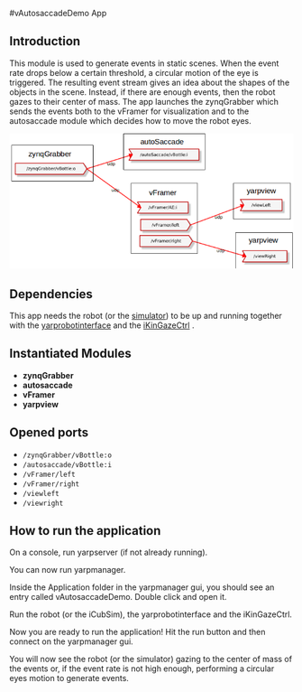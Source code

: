 #vAutosaccadeDemo App

Introduction
------------
This module is used to generate events in static scenes. When the event rate drops below a certain threshold, a 
circular motion of the eye is triggered. The resulting event stream gives an idea about the shapes of the objects in 
the scene. Instead, if there are enough events, then the robot gazes to their center of mass. The app launches the 
zynqGrabber which sends the events both to the vFramer for visualization and to the autosaccade module which decides 
how to move the robot eyes.

![builder_view](images/autoSaccadeApp_builder.png)
  
 Dependencies
 ------------
 This app needs the robot (or the [simulator](http://wiki.icub.org/brain/group__icub__Simulation.html)) to be up and 
 running together with the [yarprobotinterface](http://www.yarp.it/yarprobotinterface.html) and the [iKinGazeCtrl](http://wiki.icub.org/brain/group__iKinGazeCtrl.html) .
 
 Instantiated Modules
 --------------------
 * **zynqGrabber**
 * **autosaccade**
 * **vFramer**
 * **yarpview**
 
 Opened ports
 ------------
 * `/zynqGrabber/vBottle:o`
 * `/autosaccade/vBottle:i`
 * `/vFramer/left`
 * `/vFramer/right`
 * `/viewleft`
 * `/viewright`

How to run the application
--------------------------

On a console, run yarpserver (if not already running).

You can now run yarpmanager.

Inside the Application folder in the yarpmanager gui, you should see an entry called vAutosaccadeDemo. Double click and 
open it.

Run the robot (or the iCubSim), the yarprobotinterface and the iKinGazeCtrl.

Now you are ready to run the application! Hit the run button and then connect on the yarpmanager gui.

You will now see the robot (or the simulator) gazing to the center of mass of the events or, if the event rate is not
 high enough, performing a circular eyes motion to generate events.